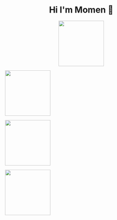 <h1 align="center">Hi I'm Momen 👋</h1>
 <p align="center">
   <a href="https://www.facebook.com/momen.essa594"><img src="https://kgo.googleusercontent.com/profile_vrt_raw_bytes_1587515400_10885.png" width=150/></a>
 
   <a href="https://www.linkedin.com/in/momenaboessa"><img src="https://assets.wordstream.com/s3fs-public/styles/simple_image/public/images/social-media-advertising-linkedin-logo.png?C5329xtMxqhd7hKY9TDXE2qclZVHTfLl&itok=zu8G_MnT" width=150/></a>

   <a href="https://www.youtube.com/momenaboessa"><img src="https://www.ottawapolice.ca/en/crime/resources/Wanted-2019/flat1000x1000075f.u7.jpg" width=150/></a>
  
   <a href="https://www.instagram.com/momenaboessa1"><img src="https://www.pngitem.com/pimgs/m/184-1847294_ai-instagram-hd-png-download.png" width=150/></a>
 </p>


<!--
**momenaboessa/momenaboessa** is a ✨ _special_ ✨ repository because its `README.md` (this file) appears on your GitHub profile.

Here are some ideas to get you started:

- 🔭 I’m currently working on ...
- 🌱 I’m currently learning ...
- 👯 I’m looking to collaborate on ...
- 🤔 I’m looking for help with ...
- 💬 Ask me about ...
- 📫 How to reach me: ...
- 😄 Pronouns: ...
- ⚡ Fun fact: ...
-->
